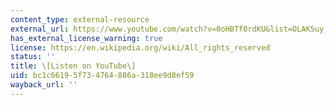 ```yaml
---
content_type: external-resource
external_url: https://www.youtube.com/watch?v=0oHBTf0rdKU&list=OLAK5uy_npqnaavqgQbsV47iYfcIJ97iufAVTGHv4&index=17
has_external_license_warning: true
license: https://en.wikipedia.org/wiki/All_rights_reserved
status: ''
title: \[Listen on YouTube\]
uid: bc1c6619-5f73-4764-886a-318ee9d8ef59
wayback_url: ''
---
```

